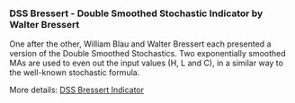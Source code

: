 ### **DSS Bressert - Double Smoothed Stochastic Indicator by Walter Bressert**

One after the other, William Blau and Walter Bressert each presented a version of the Double Smoothed Stochastics. Two exponentially smoothed MAs are used to even out the input values (H, L and C), in a similar way to the well-known stochastic formula.

More details: [DSS Bressert Indicator](https://ctrader.com/algos/indicators/show/1224)

